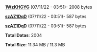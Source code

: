 [**1WzKHGYG**](/data/1WzKHGYG.txt) (07/11/22 - 03:51)- 2008 bytes

[**szAZ1DqD**](/data/szAZ1DqD.txt) (07/11/22 - 03:51)- 587 bytes

[**szAZ1DqD**](/data/szAZ1DqD.txt) (07/11/22 - 03:51)- 587 bytes

**Total Datas**: 2004

**Total Size**: 11.34 MB / 11.3 MB